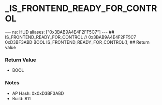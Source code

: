 # _IS_FRONTEND_READY_FOR_CONTROL

--- ns: HUD aliases: ["0x3BAB9A4E4F2FF5C7"] --- ## IS_FRONTEND_READY_FOR_CONTROL  // 0x3BAB9A4E4F2FF5C7 0xD3BF3ABD BOOL IS_FRONTEND_READY_FOR_CONTROL();   ## Return value

### Return Value
* BOOL

### Notes
* AP Hash: 0x0xD3BF3ABD
* Build: 811

